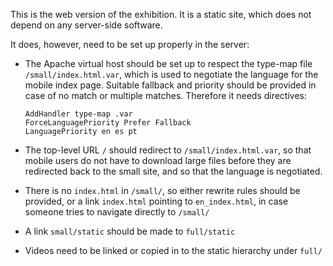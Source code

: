 This is the web version of the exhibition.  It is a static site, which does
not depend on any server-side software.

It does, however, need to be set up properly in the server:

  - The Apache virtual host should be set up to respect the type-map file
    `/small/index.html.var`, which is used to negotiate the language for
    the mobile index page.  Suitable fallback and priority should be
    provided in case of no match or multiple matches.  Therefore it needs
    directives:

        AddHandler type-map .var
        ForceLanguagePriority Prefer Fallback
        LanguagePriority en es pt

  - The top-level URL `/` should redirect to `/small/index.html.var`, so that
    mobile users do not have to download large files before they are
    redirected back to the small site, and so that the language is negotiated.

  - There is no `index.html` in `/small/`, so either rewrite rules should be
    provided, or a link `index.html` pointing to `en_index.html`, in case
    someone tries to navigate directly to `/small/`

  - A link `small/static` should be made to `full/static`

  - Videos need to be linked or copied in to the static hierarchy under
    `full/`
